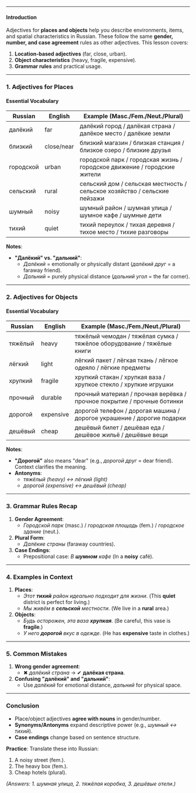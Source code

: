 
---
#### **Introduction**  
Adjectives for **places and objects** help you describe environments, items, and spatial characteristics in Russian. These follow the same **gender, number, and case agreement** rules as other adjectives. This lesson covers:  
1. **Location-based adjectives** (far, close, urban).  
2. **Object characteristics** (heavy, fragile, expensive).  
3. **Grammar rules** and practical usage.  

---

### **1. Adjectives for Places**  
#### **Essential Vocabulary**  
| Russian       | English       | Example (Masc./Fem./Neut./Plural)  |  
|---------------|---------------|------------------------------------|  
| далёкий       | far           | далёкий город / далёкая страна / далёкое место / далёкие земли |  
| близкий       | close/near    | близкий магазин / близкая станция / близкое озеро / близкие друзья |  
| городской     | urban         | городской парк / городская жизнь / городское движение / городские жители |  
| сельский      | rural         | сельский дом / сельская местность / сельское хозяйство / сельские пейзажи |  
| шумный        | noisy         | шумный район / шумная улица / шумное кафе / шумные дети |  
| тихий         | quiet         | тихий переулок / тихая деревня / тихое место / тихие разговоры |  

**Notes**:  
- **"Далёкий" vs. "дальний"**:  
  - *Далёкий* = emotionally or physically distant (*далёкий друг* = a faraway friend).  
  - *Дальний* = purely physical distance (*дальний угол* = the far corner).  

---

### **2. Adjectives for Objects**  
#### **Essential Vocabulary**  
| Russian       | English       | Example (Masc./Fem./Neut./Plural)  |  
|---------------|---------------|------------------------------------|  
| тяжёлый       | heavy         | тяжёлый чемодан / тяжёлая сумка / тяжёлое оборудование / тяжёлые книги |  
| лёгкий        | light         | лёгкий пакет / лёгкая ткань / лёгкое одеяло / лёгкие предметы |  
| хрупкий       | fragile       | хрупкий стакан / хрупкая ваза / хрупкое стекло / хрупкие игрушки |  
| прочный       | durable       | прочный материал / прочная верёвка / прочное покрытие / прочные ботинки |  
| дорогой       | expensive     | дорогой телефон / дорогая машина / дорогое украшение / дорогие подарки |  
| дешёвый       | cheap         | дешёвый билет / дешёвая еда / дешёвое жильё / дешёвые вещи |  

**Notes**:  
- **"Дорогой"** also means "dear" (e.g., *дорогой друг* = dear friend). Context clarifies the meaning.  
- **Antonyms**:  
  - *тяжёлый (heavy) ↔ лёгкий (light)*  
  - *дорогой (expensive) ↔ дешёвый (cheap)*  

---

### **3. Grammar Rules Recap**  
1. **Gender Agreement**:  
   - *Городской парк* (masc.) / *городская площадь* (fem.) / *городское здание* (neut.).  
2. **Plural Form**:  
   - *Далёкие страны* (faraway countries).  
3. **Case Endings**:  
   - Prepositional case: *В **шумном** кафе* (In a **noisy** café).  

---

### **4. Examples in Context**  
1. **Places**:  
   - *Этот **тихий** район идеально подходит для жизни*. (This **quiet** district is perfect for living.)  
   - *Мы живём в **сельской** местности*. (We live in a **rural** area.)  
2. **Objects**:  
   - *Будь осторожен, эта ваза **хрупкая***. (Be careful, this vase is **fragile**.)  
   - *У него **дорогой** вкус в одежде*. (He has **expensive** taste in clothes.)  

---

### **5. Common Mistakes**  
1. **Wrong gender agreement**:  
   - ✖ *далёкий страна* → ✔ **далёкая страна**.  
2. **Confusing "далёкий" and "дальний"**:  
   - Use *далёкий* for emotional distance, *дальний* for physical space.  

---

### **Conclusion**  
- Place/object adjectives **agree with nouns** in gender/number.  
- **Synonyms/Antonyms** expand descriptive power (e.g., *шумный ↔ тихий*).  
- **Case endings** change based on sentence structure.  

**Practice**: Translate these into Russian:  
1. A noisy street (fem.).  
2. The heavy box (fem.).  
3. Cheap hotels (plural).  

*(Answers: 1. шумная улица, 2. тяжёлая коробка, 3. дешёвые отели.)*  

